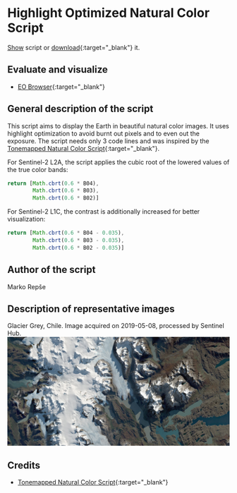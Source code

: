 # Highlight Optimized Natural Color Script

<a href="#" id='togglescript'>Show</a> script or [download](script.js){:target="_blank"} it.
<div id='script_view' style="display:none">
{% highlight javascript %}
{% include_relative script.js %}
{% endhighlight %}
</div>

## Evaluate and visualize   
 - [EO Browser](https://apps.sentinel-hub.com/eo-browser/?lat=-51.0021&lng=-73.3260&zoom=11&time=2019-05-08&preset=CUSTOM&datasource=Sentinel-2%20L2A&layers=B01,B02,B03&evalscript=cmV0dXJuIFtNYXRoLmNicnQoMC42KkIwNCksCiAgICAgICAgTWF0aC5jYnJ0KDAuNipCMDMpLAogICAgICAgIE1hdGguY2JydCgwLjYqQjAyKV0%3D){:target="_blank"} 


## General description of the script

This script aims to display the Earth in beautiful natural color images. It uses highlight optimization to avoid burnt out pixels and to even out the exposure. The script needs only 3 code lines and was inspired by the [Tonemapped Natural Color Script](https://custom-scripts.sentinel-hub.com/sentinel-2/tonemapped_natural_color/){:target="_blank"}. 

For Sentinel-2 L2A, the script applies the cubic root of the lowered values of the true color bands: 

```javascript
return [Math.cbrt(0.6 * B04),
        Math.cbrt(0.6 * B03),
        Math.cbrt(0.6 * B02)]
```

For Sentinel-2 L1C, the contrast is additionally increased for better visualization: 

```javascript
return [Math.cbrt(0.6 * B04 - 0.035),
        Math.cbrt(0.6 * B03 - 0.035),
        Math.cbrt(0.6 * B02 - 0.035)]
```

## Author of the script

Marko Repše

## Description of representative images

Glacier Grey, Chile. Image acquired on 2019-05-08, processed by Sentinel Hub. 
![Glacier Grey](fig/fig1.jpg)

## Credits

 - [Tonemapped Natural Color Script](https://custom-scripts.sentinel-hub.com/sentinel-2/tonemapped_natural_color/){:target="_blank"} 
